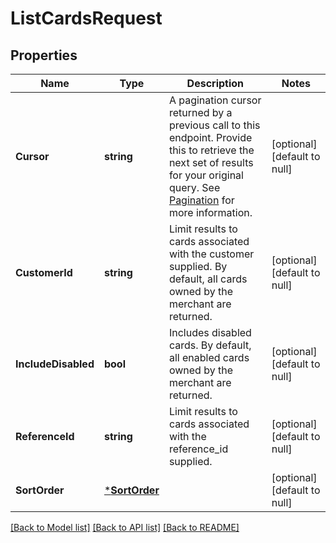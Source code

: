 # ListCardsRequest

## Properties
Name | Type | Description | Notes
------------ | ------------- | ------------- | -------------
**Cursor** | **string** | A pagination cursor returned by a previous call to this endpoint. Provide this to retrieve the next set of results for your original query.  See [Pagination](https://developer.squareup.com/docs/basics/api101/pagination) for more information. | [optional] [default to null]
**CustomerId** | **string** | Limit results to cards associated with the customer supplied. By default, all cards owned by the merchant are returned. | [optional] [default to null]
**IncludeDisabled** | **bool** | Includes disabled cards. By default, all enabled cards owned by the merchant are returned. | [optional] [default to null]
**ReferenceId** | **string** | Limit results to cards associated with the reference_id supplied. | [optional] [default to null]
**SortOrder** | [***SortOrder**](SortOrder.md) |  | [optional] [default to null]

[[Back to Model list]](../README.md#documentation-for-models) [[Back to API list]](../README.md#documentation-for-api-endpoints) [[Back to README]](../README.md)

